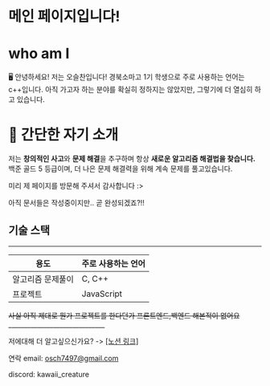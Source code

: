 # 메인 페이지입니다!

# who am I

<aside>
🖥️ 안녕하세요! 저는 오슬찬입니다! 
경북소마고 1기 학생으로 주로 사용하는 언어는 c++입니다. 아직 가고자 하는 분야를 확실히 정하지는 않았지만, 그렇기에 더 열심히 하고 있습니다.

</aside>

# 🎁 간단한 자기 소개

저는 **창의적인 사고**와 **문제 해결**을 추구하며 항상 **새로운 알고리즘 해결법을 찾습니다.** 백준 골드 5 등급이며, 더 나은 문제 해결력을 위해 계속 문제를 풀고있습니다.

미리 제 페이지를 방문해 주셔서 감사합니다 :>

아직 문서들은 작성중이지만.. 곧 완성되겠죠?!!

## 기술 스택

_____________________________

| 용도 | 주로 사용하는 언어 |
| --- | --- |
| 알고리즘 문제풀이 | C, C++ |
| 프로젝트 | JavaScript |

~~사실 아직 제대로 뭔가 프로젝트를 한다던가 프론트엔드,백엔드 해본적이 없어요~~______________________________

저에대해 더 알고싶으신가요?
-> [[노션 링크]](https://silent-lint-b8f.notion.site/20236e84a97180abbc8bdfc489e4d533)
    

연락
email:     osch7497@gmail.com

discord: kawaii_creature
